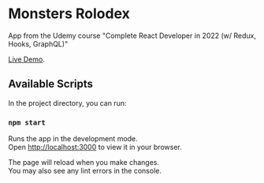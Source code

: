 # Monsters Rolodex

App from the Udemy course "Complete React Developer in 2022 (w/ Redux, Hooks, GraphQL)"

[Live Demo](https://monsters-rolodex-ajfm88.netlify.app/).

## Available Scripts

In the project directory, you can run:

### `npm start`

Runs the app in the development mode.\
Open [http://localhost:3000](http://localhost:3000) to view it in your browser.

The page will reload when you make changes.\
You may also see any lint errors in the console.
